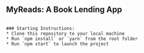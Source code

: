 ## MyReads: A Book Lending App
```

### Starting Instructions:
* Clone this repository to your local machine
* Run `npm install` or `yarn` from the root folder
* Run `npm start` to launch the project
